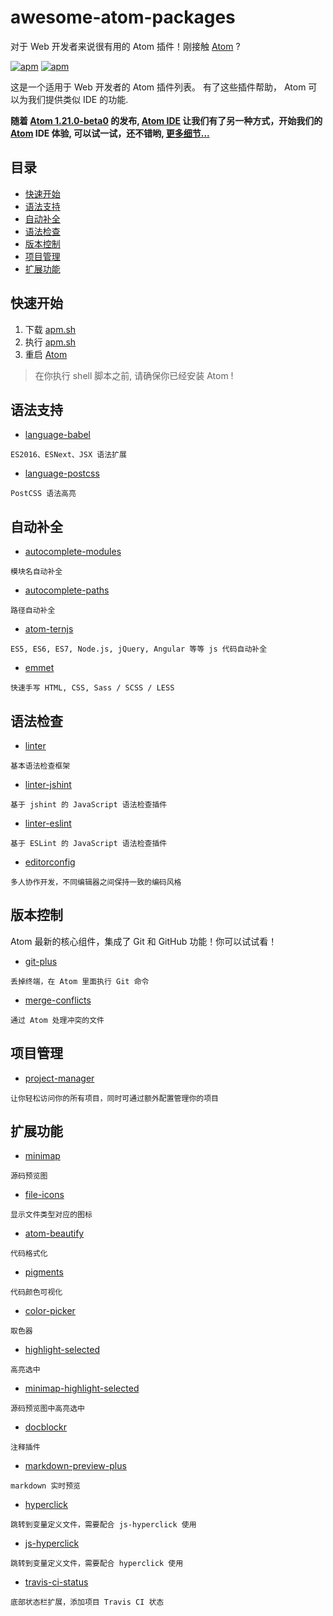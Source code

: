 # awesome-atom-packages
对于 Web 开发者来说很有用的 Atom 插件！刚接触 [Atom](https://atom.io/) ?

[![apm](https://img.shields.io/badge/atom-v1.20.0-green.svg)](http://atom.io/)
[![apm](https://img.shields.io/badge/license-CC%20BY%204.0-blue.svg)](https://creativecommons.org/licenses/by/4.0/)

这是一个适用于 Web 开发者的 Atom 插件列表。 有了这些插件帮助， Atom 可以为我们提供类似 IDE 的功能.

**随着 [Atom 1.21.0-beta0](https://github.com/atom/atom/releases/tag/v1.21.0-beta0) 的发布, [Atom IDE](https://ide.atom.io/) 让我们有了另一种方式，开始我们的 [Atom](https://atom.io/) IDE 体验, 可以试一试，还不错哟, [更多细节...](http://blog.atom.io/2017/09/12/announcing-atom-ide.html)**

## 目录
* [快速开始](#快速开始)
* [语法支持](#语法支持)
* [自动补全](#自动补全)
* [语法检查](#语法检查)
* [版本控制](#版本控制)
* [项目管理](#项目管理)
* [扩展功能](#扩展功能)

## 快速开始
1. 下载 [apm.sh](./apm.sh)
2. 执行 [apm.sh](./apm.sh)
3. 重启 [Atom](https://atom.io/)
> 在你执行 shell 脚本之前, 请确保你已经安装 Atom !

## 语法支持
* [language-babel](https://atom.io/packages/language-babel)
```
ES2016、ESNext、JSX 语法扩展
```
* [language-postcss](https://atom.io/packages/language-postcss)
```
PostCSS 语法高亮
```

## 自动补全
* [autocomplete-modules](https://atom.io/packages/autocomplete-modules)
```
模块名自动补全
```
* [autocomplete-paths](https://atom.io/packages/autocomplete-paths)
```
路径自动补全
```
* [atom-ternjs](https://atom.io/packages/atom-ternjs)
```
ES5, ES6, ES7, Node.js, jQuery, Angular 等等 js 代码自动补全
```
* [emmet](https://atom.io/packages/emmet)
```
快速手写 HTML, CSS, Sass / SCSS / LESS
```

## 语法检查
* [linter](https://atom.io/packages/linter)
```
基本语法检查框架
```
* [linter-jshint](https://atom.io/packages/linter-jshint)
```
基于 jshint 的 JavaScript 语法检查插件
```
* [linter-eslint](https://atom.io/packages/linter-eslint)
```
基于 ESLint 的 JavaScript 语法检查插件
```
* [editorconfig](https://atom.io/packages/editorconfig)
```
多人协作开发，不同编辑器之间保持一致的编码风格
```

## 版本控制
Atom 最新的核心组件，集成了 Git 和 GitHub 功能！你可以试试看！
* [git-plus](https://atom.io/packages/git-plus)
```
丢掉终端，在 Atom 里面执行 Git 命令
```
* [merge-conflicts](https://atom.io/packages/merge-conflicts)
```
通过 Atom 处理冲突的文件
```

## 项目管理
* [project-manager](https://atom.io/packages/project-manager)
```
让你轻松访问你的所有项目，同时可通过额外配置管理你的项目
```

## 扩展功能
* [minimap](https://atom.io/packages/minimap)
```
源码预览图
```
* [file-icons](https://atom.io/packages/file-icons)
```
显示文件类型对应的图标
```
* [atom-beautify](https://atom.io/packages/atom-beautify)
```
代码格式化
```
* [pigments](https://atom.io/packages/pigments)
```
代码颜色可视化
```
* [color-picker](https://atom.io/packages/color-picker)
```
取色器
```
* [highlight-selected](https://atom.io/packages/highlight-selected)
```
高亮选中
```
* [minimap-highlight-selected](https://atom.io/packages/minimap-highlight-selected)
```
源码预览图中高亮选中
```
* [docblockr](https://atom.io/packages/docblockr)
```
注释插件
```
* [markdown-preview-plus](https://atom.io/packages/markdown-preview-plus)
```
markdown 实时预览
```
* [hyperclick](https://atom.io/packages/hyperclick)
```
跳转到变量定义文件，需要配合 js-hyperclick 使用
```
* [js-hyperclick](https://atom.io/packages/js-hyperclick)
```
跳转到变量定义文件，需要配合 hyperclick 使用
```
* [travis-ci-status](https://atom.io/packages/travis-ci-status)
```
底部状态栏扩展，添加项目 Travis CI 状态
```
